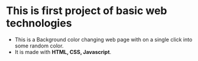# This is first project of basic web technologies

*  This is a Background color changing web page with on a single click into some random color.
* It is made with **HTML, CSS, Javascript**.
